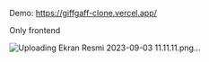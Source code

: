 Demo: https://giffgaff-clone.vercel.app/

Only frontend


![Uploading Ekran Resmi 2023-09-03 11.11.11.png…]()
